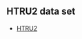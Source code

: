 ## HTRU2 data set
- [HTRU2](https://archive.ics.uci.edu/ml/machine-learning-databases/00372/HTRU2.zip)
